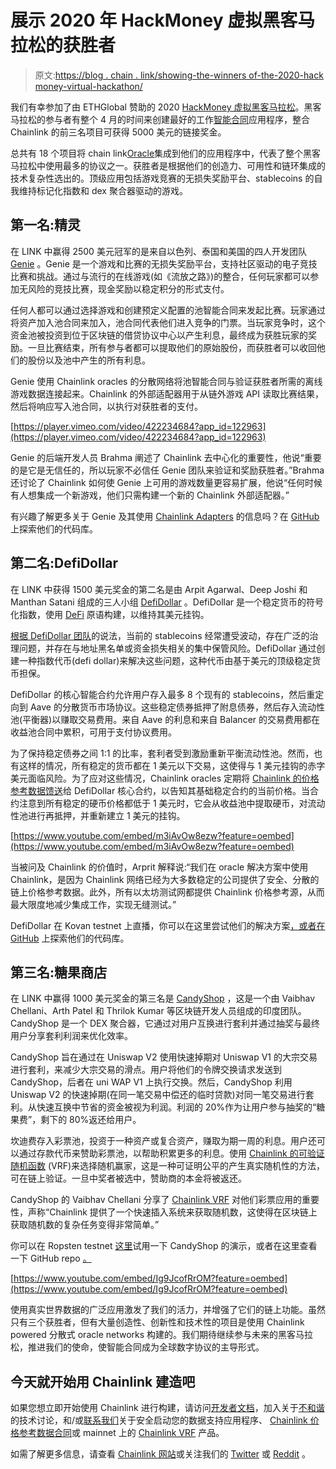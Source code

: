# 展示 2020 年 HackMoney 虚拟黑客马拉松的获胜者

> 原文:[https://blog . chain . link/showing-the-winners of-the-2020-hack money-virtual-hackathon/](https://blog.chain.link/showcasing-the-winners-of-the-2020-hackmoney-virtual-hackathon/)

我们有幸参加了由 ETHGlobal 赞助的 2020 [HackMoney 虚拟黑客马拉松](https://hack.ethglobal.co/online/showcase)。黑客马拉松的参与者有整个 4 月的时间来创建最好的工作[智能合同](https://chain.link/education/smart-contracts)应用程序，整合 Chainlink 的前三名项目可获得 5000 美元的链接奖金。

总共有 18 个项目将 chain link[Oracle](https://chain.link/education/blockchain-oracles)集成到他们的应用程序中，代表了整个黑客马拉松中使用最多的协议之一。获胜者是根据他们的创造力、可用性和链环集成的技术复杂性选出的。顶级应用包括游戏竞赛的无损失奖励平台、stablecoins 的自我维持标记化指数和 dex 聚合器驱动的游戏。

## 第一名:精灵

在 LINK 中赢得 2500 美元冠军的是来自以色列、泰国和美国的四人开发团队 [Genie](https://hack.ethglobal.co/showcase/genie-recIFwzUZH3BopAjG) 。Genie 是一个游戏和比赛的无损失奖励平台，支持社区驱动的电子竞技比赛和挑战。通过与流行的在线游戏(如《流放之路》)的整合，任何玩家都可以参加无风险的竞技比赛，现金奖励以稳定积分的形式支付。

任何人都可以通过选择游戏和创建预定义配置的池智能合同来发起比赛。玩家通过将资产加入池合同来加入，池合同代表他们进入竞争的门票。当玩家竞争时，这个资金池被投资到位于区块链的借贷协议中心以产生利息，最终成为获胜玩家的奖励。一旦比赛结束，所有参与者都可以提取他们的原始股份，而获胜者可以收回他们的股份以及池中产生的所有利息。

Genie 使用 Chainlink oracles 的分散网络将池智能合同与验证获胜者所需的离线游戏数据连接起来。Chainlink 的外部适配器用于从链外游戏 API 读取比赛结果，然后将响应写入池合同，以执行对获胜者的支付。



[https://player.vimeo.com/video/422234684?app_id=122963](https://player.vimeo.com/video/422234684?app_id=122963)



Genie 的后端开发人员 Brahma 阐述了 Chainlink 去中心化的重要性，他说“重要的是它是无信任的，所以玩家不必信任 Genie 团队来验证和奖励获胜者。”Brahma 还讨论了 Chainlink 如何使 Genie 上可用的游戏数量更容易扩展，他说“任何时候有人想集成一个新游戏，他们只需构建一个新的 Chainlink 外部适配器。”

有兴趣了解更多关于 Genie 及其使用 [Chainlink Adapters](https://github.com/genie-platform/genie-chainlink-adapters) 的信息吗？在 [GitHub](https://github.com/genie-platform) 上探索他们的代码库。

## 第二名:DefiDollar

在 LINK 中获得 1500 美元奖金的第二名是由 Arpit Agarwal、Deep Joshi 和 Manthan Satani 组成的三人小组 [DefiDollar](https://hack.ethglobal.co/showcase/defidollar-reclDekIJG0kSaW95) 。DefiDollar 是一个稳定货币的符号化指数，使用 [DeFi](https://chain.link/education/defi) 原语构建，以维持其美元挂钩。

[根据 DefiDollar 团队](https://medium.com/@atvanguard/introducing-defidollar-742e30be9780)的说法，当前的 stablecoins 经常遭受波动，存在广泛的治理问题，并存在与地址黑名单或资金损失相关的集中保管风险。DefiDollar 通过创建一种指数代币(defi dollar)来解决这些问题，这种代币由基于美元的顶级稳定货币担保。

DefiDollar 的核心智能合约允许用户存入最多 8 个现有的 stablecoins，然后重定向到 Aave 的分散货币市场协议。这些稳定债券抵押了附息债券，然后存入流动性池(平衡器)以赚取交易费用。来自 Aave 的利息和来自 Balancer 的交易费用都在收益池合同中累积，可用于支付协议费用。

为了保持稳定债券之间 1:1 的比率，套利者受到激励重新平衡流动性池。然而，也有这样的情况，所有稳定的货币都在 1 美元以下交易，这使得与 1 美元挂钩的赤字美元面临风险。为了应对这些情况，Chainlink oracles 定期将 [Chainlink 的价格参考数据馈送](https://data.chain.link/)给 DefiDollar 核心合约，以告知其基础稳定合约的当前价格。当合约注意到所有稳定的硬币价格都低于 1 美元时，它会从收益池中提取硬币，对流动性池进行再抵押，并重新建立 1 美元的挂钩。

[https://www.youtube.com/embed/m3iAvOw8ezw?feature=oembed](https://www.youtube.com/embed/m3iAvOw8ezw?feature=oembed)

当被问及 Chainlink 的价值时，Arprit 解释说:“我们在 oracle 解决方案中使用 Chainlink，是因为 Chainlink 网络已经为大多数稳定的公司提供了安全、分散的链上价格参考数据。此外，所有以太坊测试网都提供 Chainlink 价格参考源，从而最大限度地减少集成工作，实现无缝测试。”

DefiDollar 在 Kovan testnet 上直播，你可以在这里尝试他们的解决方案[，或者在](https://www.defidollar.xyz/) [GitHub](https://github.com/defidollar) 上探索他们的代码库。

## 第三名:糖果商店

在 LINK 中赢得 1000 美元奖金的第三名是 [CandyShop](https://hack.ethglobal.co/showcase/candyshop-recaC7q4YjNVRj4tq) ，这是一个由 Vaibhav Chellani、Arth Patel 和 Thrilok Kumar 等区块链开发人员组成的印度团队。CandyShop 是一个 DEX 聚合器，它通过对用户互换进行套利并通过抽奖与最终用户分享套利利润来优化效率。

CandyShop 旨在通过在 Uniswap V2 使用快速掉期对 Uniswap V1 的大宗交易进行套利，来减少大宗交易的滑点。用户将他们的令牌交换请求发送到 CandyShop，后者在 uni WAP V1 上执行交换。然后，CandyShop 利用 Uniswap V2 的快速掉期(在同一笔交易中偿还的临时贷款)对同一笔交易进行套利。从快速互换中节省的资金被视为利润。利润的 20%作为让用户参与抽奖的“糖果费”，剩下的 80%返还给用户。

坎迪费存入彩票池，投资于一种资产或复合资产，赚取为期一周的利息。用户还可以通过存款代币来赞助彩票池，以帮助积累更多的利息。使用 [Chainlink 的可验证随机函数](https://docs.chain.link/docs/chainlink-vrf) (VRF)来选择随机赢家，这是一种可证明公平的产生真实随机性的方法，可在链上验证。一旦中奖者被选中，赞助商的本金将被返还。

CandyShop 的 Vaibhav Chellani 分享了 [Chainlink VRF](https://blog.chain.link/chainlink-vrf-on-chain-verifiable-randomness/) 对他们彩票应用的重要性，声称“Chainlink 提供了一个快速插入系统来获取随机数，这使得在区块链上获取随机数的复杂任务变得非常简单。”

你可以在 Ropsten testnet [这里](https://musing-poincare-635b61.netlify.app/swap)试用一下 CandyShop 的演示，或者在这里查看一下 GitHub repo [。](https://github.com/itsthecandyshop/)

[https://www.youtube.com/embed/Ig9JcofRrOM?feature=oembed](https://www.youtube.com/embed/Ig9JcofRrOM?feature=oembed)

使用真实世界数据的广泛应用激发了我们的活力，并增强了它们的链上功能。虽然只有三个获胜者，但有大量创造性、创新性和技术性的项目是使用 Chainlink powered 分散式 oracle networks 构建的。我们期待继续参与未来的黑客马拉松，推进我们的使命，使智能合同成为全球数字协议的主导形式。

## 今天就开始用 Chainlink 建造吧

如果您想立即开始使用 Chainlink 进行构建，请访问[开发者文档](https://docs.chain.link/docs/getting-started)，加入关于[不和谐](https://discordapp.com/invite/aSK4zew)的技术讨论，和/或[联系我们](/cdn-cgi/l/email-protection#3e5d4b4d4a51537e5d565f57501052575055)关于安全启动您的数据支持应用程序、 [Chainlink 价格参考数据合同](https://feeds.chain.link/)或 mainnet 上的 [Chainlink VRF](https://blog.chain.link/chainlink-vrf-on-chain-verifiable-randomness/) 产品。

如需了解更多信息，请查看 [Chainlink 网站](https://chain.link/)或关注我们的 [Twitter](https://twitter.com/chainlink) 或 [Reddit](https://www.reddit.com/r/Chainlink/) 。